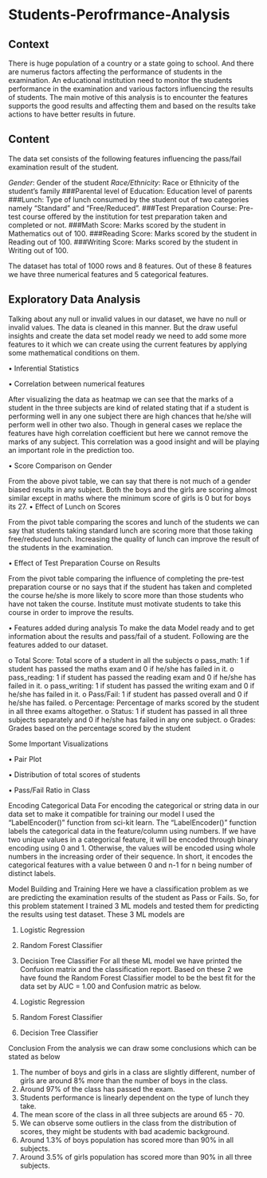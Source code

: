 # Students-Perofrmance-Analysis


## Context

There is huge population of a country or a state going to school. And there are numerus factors affecting the performance of students in the examination. 
An educational institution need to monitor the students performance in the examination and various factors influencing the results of students. The main motive of this analysis is to encounter the features supports the good results and affecting them and based on the results take actions to have better results in future.

## Content

The data set consists of the following features influencing the pass/fail examination result of the student.

*Gender*:  Gender of the student
*Race/Ethnicity*: Race or Ethnicity of the student’s family
###Parental level of Education: Education level of parents
###Lunch: Type of lunch consumed by the student out of two categories namely “Standard” and “Free/Reduced”.
###Test Preparation Course: Pre-test course offered by the institution for test preparation taken and completed or not.
###Math Score:  Marks scored by the student in Mathematics out of 100.
###Reading Score: Marks scored by the student in Reading out of 100.
###Writing Score: Marks scored by the student in Writing out of 100.

The dataset has total of 1000 rows and 8 features. Out of these 8 features we have three numerical features and 5 categorical features. 

## Exploratory Data Analysis
Talking about any null or invalid values in our dataset, we have no null or invalid values. The data is cleaned in this manner.
But the draw useful insights and create the data set model ready we need to add some more features to it which we can create using the current features by applying some mathematical conditions on them.

•	Inferential Statistics

 

•	Correlation between numerical features

 

 

After visualizing the data as heatmap we can see that the marks of a student in the three subjects are kind of related stating that if a student is performing well in any one subject there are high chances that he/she will perform well in other two also. 
Though in general cases we replace the features have high correlation coefficient but here we cannot remove the marks of any subject. This correlation was a good insight and will be playing an important role in the prediction too.

•	Score Comparison on Gender

 

From the above pivot table, we can say that there is not much of a gender biased results in any subject. Both the boys and the girls are scoring almost similar except in maths where the minimum score of girls is 0 but for boys its 27.
•	Effect of Lunch on Scores 

 

From the pivot table comparing the scores and lunch of the students we can say that students taking standard lunch are scoring more that those taking free/reduced lunch. Increasing the quality of lunch can improve the result of the students in the examination.

•	Effect of Test Preparation Course on Results

 

From the pivot table comparing the influence of completing the pre-test preparation course or no says that if the student has taken and completed the course he/she is more likely to score more than those students who have not taken the course. Institute must motivate students to take this course in order to improve the results.

•	Features added during analysis
To make the data Model ready and to get information about the results and pass/fail of a student. Following are the features added to our dataset.

o	Total Score: Total score of a student in all the subjects
o	pass_math: 1 if student has passed the maths exam and 0 if he/she has failed in it.
o	pass_reading: 1 if student has passed the reading exam and 0 if he/she has failed in it.
o	pass_writing: 1 if student has passed the writing exam and 0 if he/she has failed in it.
o	Pass/Fail: 1 if student has passed overall and 0 if he/she has failed.
o	Percentage: Percentage of marks scored by the student in all three exams altogether.
o	Status: 1 if student has passed in all three subjects separately and 0 if he/she has failed in any one subject.
o	Grades: Grades based on the percentage scored by the student










Some Important Visualizations 

•	Pair Plot

 

•	Distribution of total scores of students

 


•	Pass/Fail Ratio in Class

 


Encoding Categorical Data 
For encoding the categorical or string data in our data set to make it compatible for training our model I used the “LabelEncoder()” function from sci-kit learn. 
The “LabelEncoder()” function labels the categorical data in the feature/column using numbers. If we have two unique values in a categorical feature, it will be encoded through binary encoding using 0 and 1. Otherwise, the values will be encoded using whole numbers in the increasing order of their sequence. In short, it encodes the categorical features with a value between 0 and n-1 for n being number of distinct labels.

Model Building and Training
Here we have a classification problem as we are predicting the examination results of the student as Pass or Fails. So, for this problem statement I trained 3 ML models and tested them for predicting the results using test dataset. These 3 ML models are 
1.	Logistic Regression
2.	Random Forest Classifier
3.	Decision Tree Classifier
For all these ML model we have printed the Confusion matrix and the classification report. Based on these 2 we have found the Random Forest Classifier model to be the best fit for the data set by AUC = 1.00 and Confusion matric as below.

1.	Logistic Regression

           

       

2.	Random Forest Classifier

 

 

3.	Decision Tree Classifier

 

 


Conclusion
From the analysis we can draw some conclusions which can be stated as below

1. The number of boys and girls in a class are slightly different, number of girls are around 8% more than the number of boys in the class.
2. Around 97% of the class has passed the exam.
3. Students performance is linearly dependent on the type of lunch they take.
4. The mean score of the class in all three subjects are around 65 - 70. 
5. We can observe some outliers in the class from the distribution of scores, they might be students with bad academic background.
6. Around 1.3% of boys population has scored more than 90% in all subjects.
7. Around 3.5% of girls population has scored more than 90% in all three subjects.
